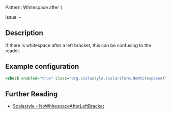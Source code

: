 Pattern: Whitespace after `[`

Issue: -

## Description

If there is whitespace after a left bracket, this can be confusing to the reader.

## Example configuration

```xml
<check enabled="true" class="org.scalastyle.scalariform.NoWhitespaceAfterLeftBracketChecker" level="warning"/>
```
<a name="org_scalastyle_scalariform_NoWhitespaceBeforeLeftBracketChecker" />

## Further Reading

* [Scalastyle - NoWhitespaceAfterLeftBracket](https://scalastyle.beautiful-scala.com/rules-1.5.0.html#org_scalastyle_scalariform_NoWhitespaceAfterLeftBracketChecker)